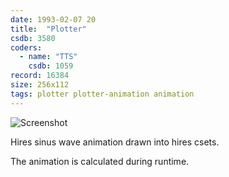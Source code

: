 ```yaml
---
date: 1993-02-07 20
title:  "Plotter"
csdb: 3580
coders:
  - name: "TTS"
    csdb: 1059
record: 16384
size: 256x112
tags: plotter plotter-animation animation
---
```

![Screenshot](/c64wrd/oxyron/fantasia3/plotter.png)

Hires sinus wave animation drawn into hires csets.

<!--more-->

The animation is calculated during runtime.
